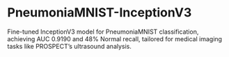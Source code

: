 # PneumoniaMNIST-InceptionV3
Fine-tuned InceptionV3 model for PneumoniaMNIST classification, achieving AUC 0.9190 and 48% Normal recall, tailored for medical imaging tasks like PROSPECT’s ultrasound analysis.
